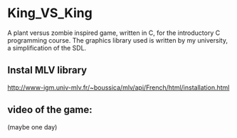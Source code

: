 # King_VS_King
A plant versus zombie inspired game, written in C, for the introductory C programming course.
The graphics library used is written by my university, a simplification of the SDL.

## Instal MLV library
http://www-igm.univ-mlv.fr/~boussica/mlv/api/French/html/installation.html

## video of the game:
(maybe one day)
